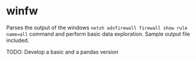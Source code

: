 # winfw
Parses the output of the windows `netsh advfirewall firewall show rule name=all` command and perform basic data exploration. Sample output file included.

TODO: Develop a basic and a pandas version